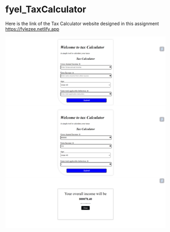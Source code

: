 # fyel_TaxCalculator
Here is the link of the Tax Calculator website designed in this assignment https://fylezee.netlify.app

![frame1](https://github.com/Jishan143/fyel_TaxCalculator/blob/main/Screenshot%201.png?raw=true)
![frame2](https://github.com/Jishan143/fyel_TaxCalculator/blob/main/Screenshot%202.png?raw=true)
![frame2](https://github.com/Jishan143/fyel_TaxCalculator/blob/main/Screenshot%207.png?raw=true)


